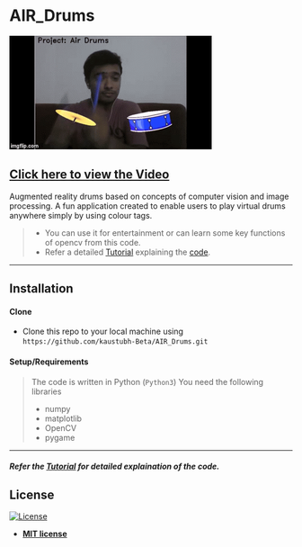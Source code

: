 # AIR_Drums 

![Recordit GIF](Images/play_drums.gif) 
## [Click here to view the Video](https://www.youtube.com/watch?v=vsIh6W8XdUE)

Augmented reality drums based on concepts of computer vision and image processing. 
A fun application created to enable users to play virtual drums anywhere simply by using
colour tags.

>- You can use it for entertainment or can learn some key functions of opencv from this code. 
>- Refer a detailed [Tutorial](Tutorial.md) explaining the [code](Air_Drums.py).

---



## Installation

#### Clone

- Clone this repo to your local machine using `https://github.com/kaustubh-Beta/AIR_Drums.git`

#### Setup/Requirements

> The code is written in Python (`Python3`)
> You need the following libraries
> - numpy
> - matplotlib
> - OpenCV
> - pygame

---

##### Refer the [Tutorial](Tutorial.md) for detailed explaination of the code.



## License

[![License](http://img.shields.io/:license-mit-blue.svg?style=flat-square)](http://badges.mit-license.org)

- **[MIT license](http://opensource.org/licenses/mit-license.php)**
